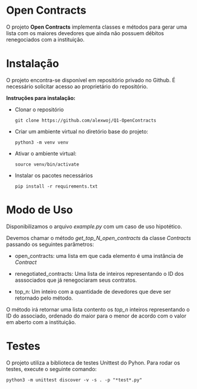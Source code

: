 # Open Contracts

O projeto **Open Contracts** implementa classes e métodos para gerar uma lista com os maiores devedores que ainda 
não possuem débitos renegociados com a instituição.

# Instalação

O projeto encontra-se disponível em repositório privado no Github. É necessário solicitar acesso ao proprietário 
do repositório.

**Instruções para instalação:**

- Clonar o repositório
    
   `git clone https://github.com/alexwoj/Q1-OpenContracts`

- Criar um ambiente virtual no diretório base do projeto:

    `python3 -m venv venv`

 - Ativar o ambiente virtual:
 
    `source venv/bin/activate`    
    
 - Instalar os pacotes necessários
 
    `pip install -r requirements.txt`
  
  
  # Modo de Uso
  
  Disponibilizamos o arquivo _example.py_ com um caso de uso hipotético.
  
  Devemos chamar o método  _get_top_N_open_contracts_ da classe _Contracts_ passando os seguintes parâmetros:
  
  - open_contracts: uma lista em que cada elemento é uma instância de _Contract_ 
  
  - renegotiated_contracts: Uma lista de inteiros representando o ID dos asssociados que já renegociaram seus contratos.
  
  - top_n: Um inteiro com a quantidade de devedores que deve ser retornado pelo método.
  
  O método irá retornar uma lista contento os _top_n_ inteiros representando o ID do associado, ordenado do maior para
  o menor de acordo com o valor em aberto com a instituição.
  
  
  # Testes
  
  O projeto utiliza a biblioteca de testes Unittest do Pyhon. Para rodar os testes, execute o seguinte comando:
      
  `python3 -m unittest discover -v -s . -p "*test*.py"`
  
 